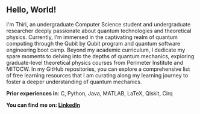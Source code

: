 ## Hello, World!

I'm Thiri, an undergraduate Computer Science student and undergraduate researcher deeply passionate about quantum technologies and theoretical physics. Currently, I'm immersed in the captivating realm of quantum computing through the Qubit by Qubit program and quantum software engineering boot camp. Beyond my academic curriculum, I dedicate my spare moments to delving into the depths of quantum mechanics, exploring graduate-level theoretical physics courses from Perimeter Institute and MITOCW. In my GitHub repositories, you can explore a comprehensive list of free learning resources that I am curating along my learning journey to foster a deeper understanding of quantum mechanics. 

**Prior experiences in**: C, Python, Java, MATLAB, LaTeX, Qiskit, Cirq

**You can find me on: [LinkedIn](https://www.linkedin.com/in/thiriyaminhsu/)**

